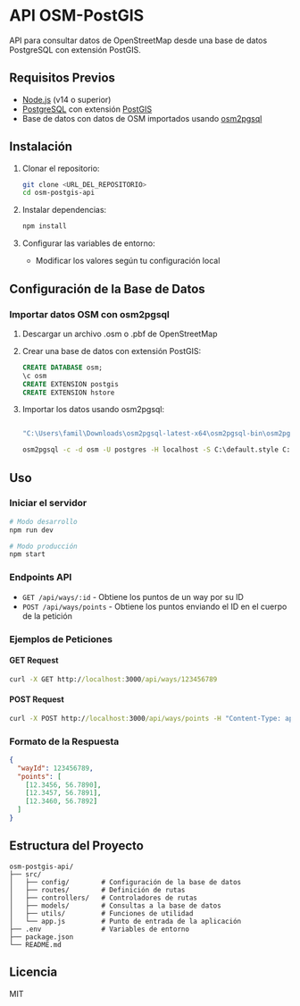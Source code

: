 # API OSM-PostGIS

API para consultar datos de OpenStreetMap desde una base de datos PostgreSQL con extensión PostGIS.

## Requisitos Previos

- [Node.js](https://nodejs.org/) (v14 o superior)
- [PostgreSQL](https://www.postgresql.org/) con extensión [PostGIS](https://postgis.net/)
- Base de datos con datos de OSM importados usando [osm2pgsql](https://osm2pgsql.org/)

## Instalación

1. Clonar el repositorio:
   ```bash
   git clone <URL_DEL_REPOSITORIO>
   cd osm-postgis-api
   ```

2. Instalar dependencias:
   ```bash
   npm install
   ```

3. Configurar las variables de entorno:
   - Modificar los valores según tu configuración local

## Configuración de la Base de Datos

### Importar datos OSM con osm2pgsql

1. Descargar un archivo .osm o .pbf de OpenStreetMap
2. Crear una base de datos con extensión PostGIS:
   ```sql
   CREATE DATABASE osm;
   \c osm
   CREATE EXTENSION postgis
   CREATE EXTENSION hstore
   ```

3. Importar los datos usando osm2pgsql:
   ```cmd

   "C:\Users\famil\Downloads\osm2pgsql-latest-x64\osm2pgsql-bin\osm2pgsql.exe" -c -d osm -U postgres -W -H localhost -S "C:\Users\famil\Downloads\default.style" "C:\Users\famil\Downloads\mexico-latest.osm.pbf"

   osm2pgsql -c -d osm -U postgres -H localhost -S C:\default.style C:\bangkok.osm.pbf  
   ```

## Uso

### Iniciar el servidor

```bash
# Modo desarrollo
npm run dev

# Modo producción
npm start
```

### Endpoints API

- `GET /api/ways/:id` - Obtiene los puntos de un way por su ID
- `POST /api/ways/points` - Obtiene los puntos enviando el ID en el cuerpo de la petición

### Ejemplos de Peticiones

#### GET Request
```cmd
curl -X GET http://localhost:3000/api/ways/123456789
```

#### POST Request
```cmd
curl -X POST http://localhost:3000/api/ways/points -H "Content-Type: application/json" -d "{\"wayId\": 123456789}"
```

### Formato de la Respuesta

```json
{
  "wayId": 123456789,
  "points": [
    [12.3456, 56.7890],
    [12.3457, 56.7891],
    [12.3460, 56.7892]
  ]
}
```

## Estructura del Proyecto

```
osm-postgis-api/
├── src/
│   ├── config/        # Configuración de la base de datos
│   ├── routes/        # Definición de rutas
│   ├── controllers/   # Controladores de rutas
│   ├── models/        # Consultas a la base de datos
│   ├── utils/         # Funciones de utilidad
│   └── app.js         # Punto de entrada de la aplicación
├── .env               # Variables de entorno
├── package.json
└── README.md
```

## Licencia

MIT